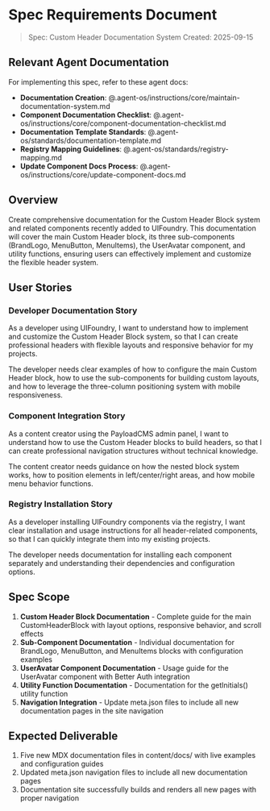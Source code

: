 # Spec Requirements Document

> Spec: Custom Header Documentation System
> Created: 2025-09-15

## Relevant Agent Documentation

For implementing this spec, refer to these agent docs:

- **Documentation Creation**: @.agent-os/instructions/core/maintain-documentation-system.md
- **Component Documentation Checklist**: @.agent-os/instructions/core/component-documentation-checklist.md
- **Documentation Template Standards**: @.agent-os/standards/documentation-template.md
- **Registry Mapping Guidelines**: @.agent-os/standards/registry-mapping.md
- **Update Component Docs Process**: @.agent-os/instructions/core/update-component-docs.md

## Overview

Create comprehensive documentation for the Custom Header Block system and related components recently added to UIFoundry. This documentation will cover the main Custom Header block, its three sub-components (BrandLogo, MenuButton, MenuItems), the UserAvatar component, and utility functions, ensuring users can effectively implement and customize the flexible header system.

## User Stories

### Developer Documentation Story

As a developer using UIFoundry, I want to understand how to implement and customize the Custom Header Block system, so that I can create professional headers with flexible layouts and responsive behavior for my projects.

The developer needs clear examples of how to configure the main Custom Header block, how to use the sub-components for building custom layouts, and how to leverage the three-column positioning system with mobile responsiveness.

### Component Integration Story

As a content creator using the PayloadCMS admin panel, I want to understand how to use the Custom Header blocks to build headers, so that I can create professional navigation structures without technical knowledge.

The content creator needs guidance on how the nested block system works, how to position elements in left/center/right areas, and how mobile menu behavior functions.

### Registry Installation Story

As a developer installing UIFoundry components via the registry, I want clear installation and usage instructions for all header-related components, so that I can quickly integrate them into my existing projects.

The developer needs documentation for installing each component separately and understanding their dependencies and configuration options.

## Spec Scope

1. **Custom Header Block Documentation** - Complete guide for the main CustomHeaderBlock with layout options, responsive behavior, and scroll effects
2. **Sub-Component Documentation** - Individual documentation for BrandLogo, MenuButton, and MenuItems blocks with configuration examples
3. **UserAvatar Component Documentation** - Usage guide for the UserAvatar component with Better Auth integration
4. **Utility Function Documentation** - Documentation for the getInitials() utility function
5. **Navigation Integration** - Update meta.json files to include all new documentation pages in the site navigation

## Expected Deliverable

1. Five new MDX documentation files in content/docs/ with live examples and configuration guides
2. Updated meta.json navigation files to include all new documentation pages
3. Documentation site successfully builds and renders all new pages with proper navigation
